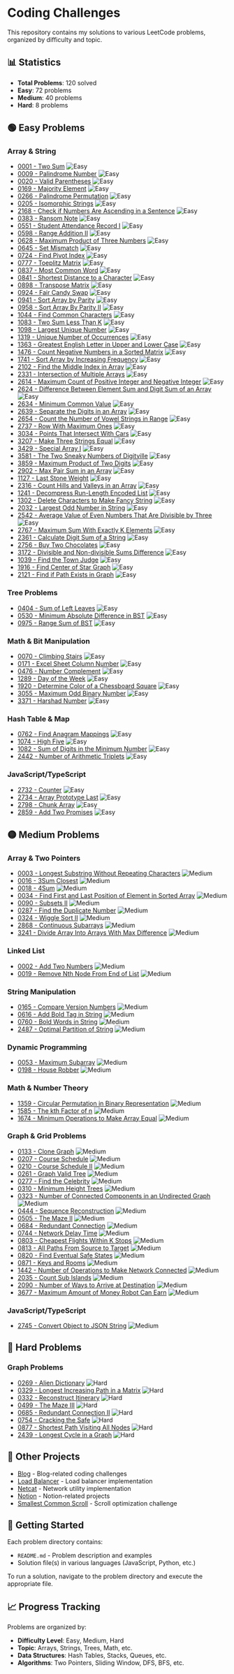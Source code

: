 # Coding Challenges

This repository contains my solutions to various LeetCode problems, organized by difficulty and topic.

## 📊 Statistics

- **Total Problems**: 120 solved
- **Easy**: 72 problems
- **Medium**: 40 problems
- **Hard**: 8 problems

## 🟢 Easy Problems

### Array & String

- [0001 - Two Sum](./0001-two-sum) ![Easy](https://img.shields.io/badge/Easy-green)
- [0009 - Palindrome Number](./0009-palindrome-number) ![Easy](https://img.shields.io/badge/Easy-green)
- [0020 - Valid Parentheses](./0020-valid-parentheses) ![Easy](https://img.shields.io/badge/Easy-green)
- [0169 - Majority Element](./0169-majority-element) ![Easy](https://img.shields.io/badge/Easy-green)
- [0266 - Palindrome Permutation](./0266-palindrome-permutation) ![Easy](https://img.shields.io/badge/Easy-green)
- [0205 - Isomorphic Strings](./0205-isomorphic-strings) ![Easy](https://img.shields.io/badge/Easy-green)
- [2168 - Check if Numbers Are Ascending in a Sentence](./2168-check-if-numbers-are-ascending-in-a-sentence) ![Easy](https://img.shields.io/badge/Easy-green)
- [0383 - Ransom Note](./0383-ransom-note) ![Easy](https://img.shields.io/badge/Easy-green)
- [0551 - Student Attendance Record I](./0551-student-attendance-record-i) ![Easy](https://img.shields.io/badge/Easy-green)
- [0598 - Range Addition II](./0598-range-addition-ii) ![Easy](https://img.shields.io/badge/Easy-green)
- [0628 - Maximum Product of Three Numbers](./0628-maximum-product-of-three-numbers) ![Easy](https://img.shields.io/badge/Easy-green)
- [0645 - Set Mismatch](./0645-set-mismatch) ![Easy](https://img.shields.io/badge/Easy-green)
- [0724 - Find Pivot Index](./0724-find-pivot-index) ![Easy](https://img.shields.io/badge/Easy-green)
- [0777 - Toeplitz Matrix](./0777-toeplitz-matrix) ![Easy](https://img.shields.io/badge/Easy-green)
- [0837 - Most Common Word](./0837-most-common-word) ![Easy](https://img.shields.io/badge/Easy-green)
- [0841 - Shortest Distance to a Character](./0841-shortest-distance-to-a-character) ![Easy](https://img.shields.io/badge/Easy-green)
- [0898 - Transpose Matrix](./0898-transpose-matrix) ![Easy](https://img.shields.io/badge/Easy-green)
- [0924 - Fair Candy Swap](./0924-fair-candy-swap) ![Easy](https://img.shields.io/badge/Easy-green)
- [0941 - Sort Array by Parity](./0941-sort-array-by-parity) ![Easy](https://img.shields.io/badge/Easy-green)
- [0958 - Sort Array By Parity II](./0958-sort-array-by-parity-ii) ![Easy](https://img.shields.io/badge/Easy-green)
- [1044 - Find Common Characters](./1044-find-common-characters) ![Easy](https://img.shields.io/badge/Easy-green)
- [1083 - Two Sum Less Than K](./1083-two-sum-less-than-k) ![Easy](https://img.shields.io/badge/Easy-green)
- [1098 - Largest Unique Number](./1098-largest-unique-number) ![Easy](https://img.shields.io/badge/Easy-green)
- [1319 - Unique Number of Occurrences](./1319-unique-number-of-occurrences) ![Easy](https://img.shields.io/badge/Easy-green)
- [1363 - Greatest English Letter in Upper and Lower Case](./1363-greatest-english-letter-in-upper-and-lower-case) ![Easy](https://img.shields.io/badge/Easy-green)
- [1476 - Count Negative Numbers in a Sorted Matrix](./1476-count-negative-numbers-in-a-sorted-matrix) ![Easy](https://img.shields.io/badge/Easy-green)
- [1741 - Sort Array by Increasing Frequency](./1741-sort-array-by-increasing-frequency) ![Easy](https://img.shields.io/badge/Easy-green)
- [2102 - Find the Middle Index in Array](./2102-find-the-middle-index-in-array) ![Easy](https://img.shields.io/badge/Easy-green)
- [2331 - Intersection of Multiple Arrays](./2331-intersection-of-multiple-arrays) ![Easy](https://img.shields.io/badge/Easy-green)
- [2614 - Maximum Count of Positive Integer and Negative Integer](./2614-maximum-count-of-positive-integer-and-negative-integer) ![Easy](https://img.shields.io/badge/Easy-green)
- [2624 - Difference Between Element Sum and Digit Sum of an Array](./2624-difference-between-element-sum-and-digit-sum-of-an-array) ![Easy](https://img.shields.io/badge/Easy-green)
- [2634 - Minimum Common Value](./2634-minimum-common-value) ![Easy](https://img.shields.io/badge/Easy-green)
- [2639 - Separate the Digits in an Array](./2639-separate-the-digits-in-an-array) ![Easy](https://img.shields.io/badge/Easy-green)
- [2654 - Count the Number of Vowel Strings in Range](./2654-count-the-number-of-vowel-strings-in-range) ![Easy](https://img.shields.io/badge/Easy-green)
- [2737 - Row With Maximum Ones](./2737-row-with-maximum-ones) ![Easy](https://img.shields.io/badge/Easy-green)
- [3034 - Points That Intersect With Cars](./3034-points-that-intersect-with-cars) ![Easy](https://img.shields.io/badge/Easy-green)
- [3207 - Make Three Strings Equal](./3207-make-three-strings-equal) ![Easy](https://img.shields.io/badge/Easy-green)
- [3429 - Special Array I](./3429-special-array-i) ![Easy](https://img.shields.io/badge/Easy-green)
- [3581 - The Two Sneaky Numbers of Digitville](./3581-the-two-sneaky-numbers-of-digitville) ![Easy](https://img.shields.io/badge/Easy-green)
- [3859 - Maximum Product of Two Digits](./3859-maximum-product-of-two-digits) ![Easy](https://img.shields.io/badge/Easy-green)
- [2902 - Max Pair Sum in an Array](./2902-max-pair-sum-in-an-array) ![Easy](https://img.shields.io/badge/Easy-green)
- [1127 - Last Stone Weight](./1127-last-stone-weight) ![Easy](https://img.shields.io/badge/Easy-green)
- [2316 - Count Hills and Valleys in an Array](./2316-count-hills-and-valleys-in-an-array) ![Easy](https://img.shields.io/badge/Easy-green)
- [1241 - Decompress Run-Length Encoded List](./1241-decompress-run-length-encoded-list) ![Easy](https://img.shields.io/badge/Easy-green)
- [1302 - Delete Characters to Make Fancy String](./1302-delete-characters-to-make-fancy-string) ![Easy](https://img.shields.io/badge/Easy-green)
- [2032 - Largest Odd Number in String](./2032-largest-odd-number-in-string) ![Easy](https://img.shields.io/badge/Easy-green)
- [2542 - Average Value of Even Numbers That Are Divisible by Three](./2542-average-value-of-even-numbers-that-are-divisible-by-three) ![Easy](https://img.shields.io/badge/Easy-green)
- [2767 - Maximum Sum With Exactly K Elements](./2767-maximum-sum-with-exactly-k-elements) ![Easy](https://img.shields.io/badge/Easy-green)
- [2361 - Calculate Digit Sum of a String](./2361-calculate-digit-sum-of-a-string) ![Easy](https://img.shields.io/badge/Easy-green)
- [2756 - Buy Two Chocolates](./2756-buy-two-chocolates) ![Easy](https://img.shields.io/badge/Easy-green)
- [3172 - Divisible and Non-divisible Sums Difference](./3172-divisible-and-non-divisible-sums-difference) ![Easy](https://img.shields.io/badge/Easy-green)
- [1039 - Find the Town Judge](./1039-find-the-town-judge) ![Easy](https://img.shields.io/badge/Easy-green)
- [1916 - Find Center of Star Graph](./1916-find-center-of-star-graph) ![Easy](https://img.shields.io/badge/Easy-green)
- [2121 - Find if Path Exists in Graph](./2121-find-if-path-exists-in-graph) ![Easy](https://img.shields.io/badge/Easy-green)

### Tree Problems

- [0404 - Sum of Left Leaves](./0404-sum-of-left-leaves) ![Easy](https://img.shields.io/badge/Easy-green)
- [0530 - Minimum Absolute Difference in BST](./0530-minimum-absolute-difference-in-bst) ![Easy](https://img.shields.io/badge/Easy-green)
- [0975 - Range Sum of BST](./0975-range-sum-of-bst) ![Easy](https://img.shields.io/badge/Easy-green)

### Math & Bit Manipulation

- [0070 - Climbing Stairs](./0070-climbing-stairs) ![Easy](https://img.shields.io/badge/Easy-green)
- [0171 - Excel Sheet Column Number](./0171-excel-sheet-column-number) ![Easy](https://img.shields.io/badge/Easy-green)
- [0476 - Number Complement](./0476-number-complement) ![Easy](https://img.shields.io/badge/Easy-green)
- [1289 - Day of the Week](./1289-day-of-the-week) ![Easy](https://img.shields.io/badge/Easy-green)
- [1920 - Determine Color of a Chessboard Square](./1920-determine-color-of-a-chessboard-square) ![Easy](https://img.shields.io/badge/Easy-green)
- [3055 - Maximum Odd Binary Number](./3055-maximum-odd-binary-number) ![Easy](https://img.shields.io/badge/Easy-green)
- [3371 - Harshad Number](./3371-harshad-number) ![Easy](https://img.shields.io/badge/Easy-green)

### Hash Table & Map

- [0762 - Find Anagram Mappings](./0762-find-anagram-mappings) ![Easy](https://img.shields.io/badge/Easy-green)
- [1074 - High Five](./1074-high-five) ![Easy](https://img.shields.io/badge/Easy-green)
- [1082 - Sum of Digits in the Minimum Number](./1082-sum-of-digits-in-the-minimum-number) ![Easy](https://img.shields.io/badge/Easy-green)
- [2442 - Number of Arithmetic Triplets](./2442-number-of-arithmetic-triplets) ![Easy](https://img.shields.io/badge/Easy-green)

### JavaScript/TypeScript

- [2732 - Counter](./2732-counter) ![Easy](https://img.shields.io/badge/Easy-green)
- [2734 - Array Prototype Last](./2734-array-prototype-last) ![Easy](https://img.shields.io/badge/Easy-green)
- [2798 - Chunk Array](./2798-chunk-array) ![Easy](https://img.shields.io/badge/Easy-green)
- [2859 - Add Two Promises](./2859-add-two-promises) ![Easy](https://img.shields.io/badge/Easy-green)

## 🟡 Medium Problems

### Array & Two Pointers

- [0003 - Longest Substring Without Repeating Characters](./0003-longest-substring-without-repeating-characters) ![Medium](https://img.shields.io/badge/Medium-orange)
- [0016 - 3Sum Closest](./0016-3sum-closest) ![Medium](https://img.shields.io/badge/Medium-orange)
- [0018 - 4Sum](./0018-4sum) ![Medium](https://img.shields.io/badge/Medium-orange)
- [0034 - Find First and Last Position of Element in Sorted Array](./0034-find-first-and-last-position-of-element-in-sorted-array) ![Medium](https://img.shields.io/badge/Medium-orange)
- [0090 - Subsets II](./0090-subsets-ii) ![Medium](https://img.shields.io/badge/Medium-orange)
- [0287 - Find the Duplicate Number](./0287-find-the-duplicate-number) ![Medium](https://img.shields.io/badge/Medium-orange)
- [0324 - Wiggle Sort II](./0324-wiggle-sort-ii) ![Medium](https://img.shields.io/badge/Medium-orange)
- [2868 - Continuous Subarrays](./2868-continuous-subarrays) ![Medium](https://img.shields.io/badge/Medium-orange)
- [3241 - Divide Array Into Arrays With Max Difference](./3241-divide-array-into-arrays-with-max-difference) ![Medium](https://img.shields.io/badge/Medium-orange)

### Linked List

- [0002 - Add Two Numbers](./0002-add-two-numbers) ![Medium](https://img.shields.io/badge/Medium-orange)
- [0019 - Remove Nth Node From End of List](./0019-remove-nth-node-from-end-of-list) ![Medium](https://img.shields.io/badge/Medium-orange)

### String Manipulation

- [0165 - Compare Version Numbers](./0165-compare-version-numbers) ![Medium](https://img.shields.io/badge/Medium-orange)
- [0616 - Add Bold Tag in String](./0616-add-bold-tag-in-string) ![Medium](https://img.shields.io/badge/Medium-orange)
- [0760 - Bold Words in String](./0760-bold-words-in-string) ![Medium](https://img.shields.io/badge/Medium-orange)
- [2487 - Optimal Partition of String](./2487-optimal-partition-of-string) ![Medium](https://img.shields.io/badge/Medium-orange)

### Dynamic Programming

- [0053 - Maximum Subarray](./0053-maximum-subarray) ![Medium](https://img.shields.io/badge/Medium-orange)
- [0198 - House Robber](./0198-house-robber) ![Medium](https://img.shields.io/badge/Medium-orange)

### Math & Number Theory

- [1359 - Circular Permutation in Binary Representation](./1359-circular-permutation-in-binary-representation) ![Medium](https://img.shields.io/badge/Medium-orange)
- [1585 - The kth Factor of n](./1585-the-kth-factor-of-n) ![Medium](https://img.shields.io/badge/Medium-orange)
- [1674 - Minimum Operations to Make Array Equal](./1674-minimum-operations-to-make-array-equal) ![Medium](https://img.shields.io/badge/Medium-orange)

### Graph & Grid Problems

- [0133 - Clone Graph](./0133-clone-graph) ![Medium](https://img.shields.io/badge/Medium-orange)
- [0207 - Course Schedule](./0207-course-schedule) ![Medium](https://img.shields.io/badge/Medium-orange)
- [0210 - Course Schedule II](./0210-course-schedule-ii) ![Medium](https://img.shields.io/badge/Medium-orange)
- [0261 - Graph Valid Tree](./0261-graph-valid-tree) ![Medium](https://img.shields.io/badge/Medium-orange)
- [0277 - Find the Celebrity](./0277-find-the-celebrity) ![Medium](https://img.shields.io/badge/Medium-orange)
- [0310 - Minimum Height Trees](./0310-minimum-height-trees) ![Medium](https://img.shields.io/badge/Medium-orange)
- [0323 - Number of Connected Components in an Undirected Graph](./0323-number-of-connected-components-in-an-undirected-graph) ![Medium](https://img.shields.io/badge/Medium-orange)
- [0444 - Sequence Reconstruction](./0444-sequence-reconstruction) ![Medium](https://img.shields.io/badge/Medium-orange)
- [0505 - The Maze II](./0505-the-maze-ii) ![Medium](https://img.shields.io/badge/Medium-orange)
- [0684 - Redundant Connection](./0684-redundant-connection) ![Medium](https://img.shields.io/badge/Medium-orange)
- [0744 - Network Delay Time](./0744-network-delay-time) ![Medium](https://img.shields.io/badge/Medium-orange)
- [0803 - Cheapest Flights Within K Stops](./0803-cheapest-flights-within-k-stops) ![Medium](https://img.shields.io/badge/Medium-orange)
- [0813 - All Paths From Source to Target](./0813-all-paths-from-source-to-target) ![Medium](https://img.shields.io/badge/Medium-orange)
- [0820 - Find Eventual Safe States](./0820-find-eventual-safe-states) ![Medium](https://img.shields.io/badge/Medium-orange)
- [0871 - Keys and Rooms](./0871-keys-and-rooms) ![Medium](https://img.shields.io/badge/Medium-orange)
- [1442 - Number of Operations to Make Network Connected](./1442-number-of-operations-to-make-network-connected) ![Medium](https://img.shields.io/badge/Medium-orange)
- [2035 - Count Sub Islands](./2035-count-sub-islands) ![Medium](https://img.shields.io/badge/Medium-orange)
- [2090 - Number of Ways to Arrive at Destination](./2090-number-of-ways-to-arrive-at-destination) ![Medium](https://img.shields.io/badge/Medium-orange)
- [3677 - Maximum Amount of Money Robot Can Earn](./3677-maximum-amount-of-money-robot-can-earn) ![Medium](https://img.shields.io/badge/Medium-orange)

### JavaScript/TypeScript

- [2745 - Convert Object to JSON String](./2745-convert-object-to-json-string) ![Medium](https://img.shields.io/badge/Medium-orange)

## 🔴 Hard Problems

### Graph Problems

- [0269 - Alien Dictionary](./0269-alien-dictionary) ![Hard](https://img.shields.io/badge/Hard-red)
- [0329 - Longest Increasing Path in a Matrix](./0329-longest-increasing-path-in-a-matrix) ![Hard](https://img.shields.io/badge/Hard-red)
- [0332 - Reconstruct Itinerary](./0332-reconstruct-itinerary) ![Hard](https://img.shields.io/badge/Hard-red)
- [0499 - The Maze III](./0499-the-maze-iii) ![Hard](https://img.shields.io/badge/Hard-red)
- [0685 - Redundant Connection II](./0685-redundant-connection-ii) ![Hard](https://img.shields.io/badge/Hard-red)
- [0754 - Cracking the Safe](./0754-cracking-the-safe) ![Hard](https://img.shields.io/badge/Hard-red)
- [0877 - Shortest Path Visiting All Nodes](./0877-shortest-path-visiting-all-nodes) ![Hard](https://img.shields.io/badge/Hard-red)
- [2439 - Longest Cycle in a Graph](./2439-longest-cycle-in-a-graph) ![Hard](https://img.shields.io/badge/Hard-red)

## 🔧 Other Projects

- [Blog](./blog) - Blog-related coding challenges
- [Load Balancer](./load-balancer) - Load balancer implementation
- [Netcat](./netcat) - Network utility implementation
- [Notion](./notion) - Notion-related projects
- [Smallest Common Scroll](./smallest-common-scroll) - Scroll optimization challenge

## 🚀 Getting Started

Each problem directory contains:

- `README.md` - Problem description and examples
- Solution file(s) in various languages (JavaScript, Python, etc.)

To run a solution, navigate to the problem directory and execute the appropriate file.

## 📈 Progress Tracking

Problems are organized by:

- **Difficulty Level**: Easy, Medium, Hard
- **Topic**: Arrays, Strings, Trees, Math, etc.
- **Data Structures**: Hash Tables, Stacks, Queues, etc.
- **Algorithms**: Two Pointers, Sliding Window, DFS, BFS, etc.
